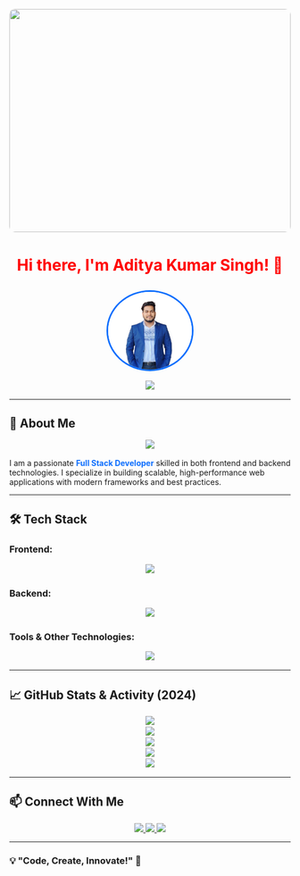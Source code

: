 <p align="center">
  <img src="abc%20(1).gif" width="100%" height="400px" style="object-fit:cover; border-radius: 10px;" />
</p>

# <p align="center"><strong><span style="color:#FF0000;">Hi there, I'm Aditya Kumar Singh! 👋</span></strong></p>

<p align="center">
  <img src="profile.png" width="150px" style="border-radius: 50%; border: 3px solid #0D6EFD;" />
</p>

<p align="center">
  <img src="https://readme-typing-svg.herokuapp.com?color=0D6EFD&size=24&center=true&vCenter=true&width=600&lines=Full+Stack+Developer;Passionate+about+Coding;Building+Scalable+Applications" />
</p>

---

## 🚀 About Me

<p align="center">
  <img src="https://img.shields.io/badge/Code-Create-Innovate-F7B93E?style=for-the-badge" />
</p>

I am a passionate **<span style="color:#0D6EFD;">Full Stack Developer</span>** skilled in both frontend and backend technologies. I specialize in building scalable, high-performance web applications with modern frameworks and best practices.

---

## 🛠 Tech Stack

### Frontend:
<p align="center">
  <img src="https://skillicons.dev/icons?i=html,css,js,react" />
</p>

### Backend:
<p align="center">
  <img src="https://skillicons.dev/icons?i=java,spring,mysql" />
</p>

### Tools & Other Technologies:
<p align="center">
  <img src="https://skillicons.dev/icons?i=git,github,vscode,postman,docker" />
</p>

---

## 📈 GitHub Stats & Activity (2024)
<p align="center">
  <img src="https://github-readme-streak-stats.herokuapp.com/?user=AdityaKumarSingh&theme=tokyonight" />
  <br>
  <img src="https://github-readme-stats.vercel.app/api?username=AdityaKumarSingh&show_icons=true&theme=tokyonight&include_all_commits=true&count_private=true" />
  <br>
  <img src="https://github-profile-summary-cards.vercel.app/api/cards/profile-details?username=AdityaKumarSingh&theme=tokyonight" />
  <br>
  <img src="https://github-readme-activity-graph.vercel.app/graph?username=AdityaKumarSingh&theme=high-contrast&area=true&hide_border=true&point=000000" />
  <br>
  <img src="https://github-profile-trophy.vercel.app/?username=AdityaKumarSingh&theme=tokyonight&column=7" />
</p>

---

## 📫 Connect With Me
<p align="center">
  <a href="https://www.linkedin.com/in/adityakumarsingh/">
    <img src="https://img.shields.io/badge/LinkedIn-0077B5?style=for-the-badge&logo=linkedin&logoColor=white" />
  </a>
  <a href="https://github.com/AdityaKumarSingh">
    <img src="https://img.shields.io/badge/GitHub-181717?style=for-the-badge&logo=github&logoColor=white" />
  </a>
  <a href="https://twitter.com/AdityaKumarSingh">
    <img src="https://img.shields.io/badge/Twitter-1DA1F2?style=for-the-badge&logo=twitter&logoColor=white" />
  </a>
</p>

---
### 💡 "Code, Create, Innovate!" 🚀










